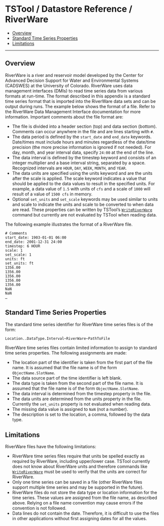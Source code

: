 # TSTool / Datastore Reference / RiverWare #

*   [Overview](#overview)
*   [Standard Time Series Properties](#standard-time-series-properties)
*   [Limitations](#limitations)

--------------

## Overview ##

RiverWare is a river and reservoir model developed by the Center for
Advanced Decision Support for Water and Environmental Systems (CADSWES) at the University of Colorado.
RiverWare uses data management interfaces (DMIs) to read time series data from various formats at run-time.
The format described in this appendix is a standard time series format that is
imported into the RiverWare data sets and can be output during runs.
The example below shows the format of a file.
Refer to the RiverWare Data Management Interface documentation for more information.
Important comments about the file format are:

*   The file is divided into a header section (top) and data section (bottom).
    Comments can occur anywhere in the file and are lines starting with `#`.
*   The data period is defined by the `start_date` and `end_date` keywords.
    Date/times must include hours and minutes regardless of the date/time precision
    (the more precise information is ignored if not needed).
    For day, month, and year interval data, specify `24:00` at the end of the line.
*   The data interval is defined by the timestep keyword and consists of an
    integer multiplier and a base interval string, separated by a space.
    Recognized intervals are `HOUR`, `DAY`, `WEEK`, `MONTH`, and `YEAR`.
*   The data units are specified using the units keyword and are the units after the scale is applied.
    The scale keyword indicates a value that should be applied to the data
    values to result in the specified units.
    For example, a data value of `1.5` with units of `cfs` and a scale of `1000` will result of a value of `1500 cfs` in memory.
*   Optional `set_units` and `set_scale` keywords may be used similar to units and scale to
    indicate the units and scale to be converted to when data are read.
    These properties can be written by TSTool’s [`WriteRiverWare`](../../command-ref/WriteRiverWare/WriteRiverWare.md)
    command but currently are not evaluated by TSTool when reading data.

The following example illustrates the format of a RiverWare file.

```
# Comments
start_date: 1903-01-01 06:00
end_date: 2001-12-31 24:00
timestep: 6 HOUR
scale: 1
set_scale: 1
units: ft
set_units: ft
1356.00
1356.00
1356.00
1356.00
1356.00
NaN
NaN
…
```
 
## Standard Time Series Properties ##

The standard time series identifier for RiverWare time series files is of the form:

```
Location..DataType.Interval~RiverWare~PathToFile
```

RiverWare time series files contain limited information to assign to standard time series properties.
The following assignments are made:

*   The location part of the identifier is taken from the first part of the file name.
    It is assumed that the file name is of the form `ObjectName.SlotName`.
*   The data source part of the time identifier is left blank.
*   The data type is taken from the second part of the file name.
    It is assumed that the file name is of the form `ObjectName.SlotName`.
*   The data interval is determined from the timestep property in the file.
*   The data units are determined from the units property in the file.
    Currently the `set_units` property is not evaluated when reading data.
*   The missing data value is assigned to `NaN` (not a number).
*   The description is set to the location, a comma, followed by the data type.

## Limitations ##

RiverWare files have the following limitations:

*   RiverWare time series files require that units be spelled exactly as required by RiverWare,
    including upper/lower case.  TSTool currently does not know about RiverWare units and
    therefore commands like [`WriteRiverWare`](../../command-ref/WriteRiverWare/WriteRiverWare.md)
    must be used to verify that the units are correct for RiverWare.
*   Only one time series can be saved in a file (other RiverWare files support multiple time series and may be supported in the future).
*   RiverWare files do not store the data type or location information for the time series.
    These values are assigned from the file name, as described above.
    Relying on a file name convention may cause errors if the convention is not followed.
*   Data lines do not contain the date.
    Therefore, it is difficult to use the files in other applications without first assigning dates for all the values.

